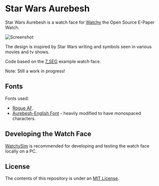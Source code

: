 # Star Wars Aurebesh

Star Wars Aurebesh is a watch face for [Watchy](https://watchy.sqfmi.com/) the Open Source E-Paper Watch. 

![Screenshot](https://github.com/aminch/Stay_On_Target/blob/main/star_wars_aurebesh.gif)

The design is inspired by Star Wars writing and symbols seen in various movies and tv shows.

Code based on the [7_SEG](https://github.com/sqfmi/Watchy/tree/master/examples/WatchFaces/7_SEG) example watch face.

Note: Still a work in progress!

## Fonts

Fonts used:

* [Rogue AF](https://aurekfonts.github.io/?font=RogueAF).
* [Aurebesh-English Font](https://www.fontspace.com/aurebesh-english-font-f35314) - heavily modified to have monospaced characters.

## Developing the Watch Face

[WatchySim](https://github.com/LeeHolmes/watchysim) is recommended for developing and testing the watch face locally on a PC.

## License

The contents of this repository is under an [MIT License](https://github.com/aminch/Star_Wars_Aurebesh/blob/main/LICENSE).
